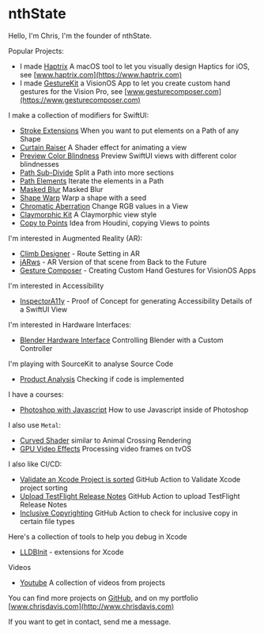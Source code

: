 # nthState

Hello, I'm Chris, I'm the founder of nthState.

Popular Projects:

- I made [Haptrix](https://github.com/nthState/Haptrix) A macOS tool to let you visually design Haptics for iOS, see [www.haptrix.com](https://www.haptrix.com)
- I made [GestureKit](https://github.com/nthstate/gesturekit) a VisionOS App to let you create custom hand gestures for the Vision Pro, see [www.gesturecomposer.com](https://www.gesturecomposer.com)

I make a collection of modifiers for SwiftUI:

- [Stroke Extensions](https://github.com/nthState/StrokeExtensions) When you want to put elements on a Path of any Shape
- [Curtain Raiser](https://github.com/nthState/CurtainRaiser) A Shader effect for animating a view
- [Preview Color Blindness](https://github.com/nthState/PreviewColorBlindness) Preview SwiftUI views with different color blindnesses
- [Path Sub-Divide](https://github.com/nthState/PathSubdivide) Split a Path into more sections
- [Path Elements](https://github.com/nthState/PathElements) Iterate the elements in a Path
- [Masked Blur](https://github.com/nthState/MaskedBlur) Masked Blur
- [Shape Warp](https://github.com/nthState/ShapeWarp) Warp a shape with a seed
- [Chromatic Aberration](https://github.com/nthState/ChromaticAberration) Change RGB values in a View
- [Claymorphic Kit](https://github.com/nthState/ClaymorphicKit) A Claymorphic view style 
- [Copy to Points](https://github.com/nthState/CopyToPoints) Idea from Houdini, copying Views to points

I'm interested in Augmented Reality (AR):

- [Climb Designer](https://www.youtube.com/watch?v=tRRNfKj1rfU) - Route Setting in AR
- [jARws](https://apps.apple.com/us/app/jarws/id352431301?ls=1) - AR Version of that scene from Back to the Future
- [Gesture Composer](https://apps.apple.com/us/app/gesture-composer/id6478170862) - Creating Custom Hand Gestures for VisionOS Apps

I'm interested in Accessibility

- [InspectorA11y](https://github.com/nthState/InspectorA11y) - Proof of Concept for generating Accessibility Details of a SwiftUI View

I'm interested in Hardware Interfaces:

- [Blender Hardware Interface](https://www.youtube.com/watch?v=FWCsz6pDwb4) Controlling Blender with a Custom Controller

I'm playing with SourceKit to analyse Source Code

- [Product Analysis](https://github.com/nthState/ProductAnalysis) Checking if code is implemented

I have a courses:

- [Photoshop with Javascript](https://github.com/nthState/PhotoshopWithJavascript) How to use Javascript inside of Photoshop

I also use `Metal`:

- [Curved Shader](https://github.com/nthState/CurvedShader) similar to Animal Crossing Rendering
- [GPU Video Effects](https://github.com/nthState/GPUVideoEffectsWithTVOS) Processing video frames on tvOS

I also like CI/CD:

- [Validate an Xcode Project is sorted](https://github.com/nthState/ValidateXcodeProjectSorted) GitHub Action to Validate Xcode project sorting
- [Upload TestFlight Release Notes](https://github.com/nthState/UploadTestFlightReleaseNotes) GitHub Action to upload TestFlight Release Notes
- [Inclusive Copyrighting](https://github.com/nthState/InclusiveCopywriting) GitHub Action to check for inclusive copy in certain file types

Here's a collection of tools to help you debug in Xcode

- [LLDBInit](https://github.com/nthState/lldbinit) - extensions for Xcode

Videos

- [Youtube](https://www.youtube.com/channel/UCUe3_Lw8_B5e_Gse7a2KHdQ/videos) A collection of videos from projects

You can find more projects on [GitHub](https://github.com/nthState), and on my portfolio [www.chrisdavis.com](http://www.chrisdavis.com)

If you want to get in contact, send me a message.